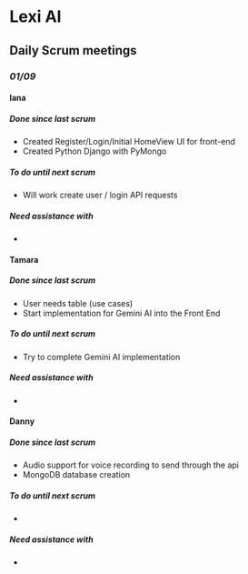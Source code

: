 # Lexi AI

## Daily Scrum meetings

### _01/09_

#### Iana

##### Done since last scrum

-   Created Register/Login/Initial HomeView UI for front-end
-   Created Python Django with PyMongo

##### To do until next scrum

-   Will work create user / login API requests

##### Need assistance with

-

#### Tamara

##### Done since last scrum

-   User needs table (use cases)
-   Start implementation for Gemini AI into the Front End

##### To do until next scrum

-   Try to complete Gemini AI implementation

##### Need assistance with

-

#### Danny

##### Done since last scrum

-   Audio support for voice recording to send through the api
-   MongoDB database creation

##### To do until next scrum

-

##### Need assistance with

-
